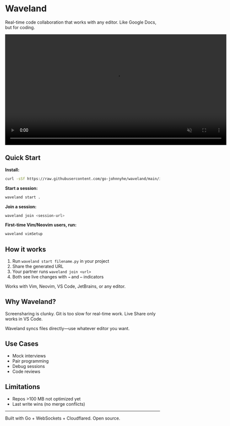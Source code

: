 # Waveland

Real-time code collaboration that works with any editor. Like Google Docs, but for coding.

<video src="demo.mp4"
       width="720"
       muted
       autoplay
       loop
       playsinline
       controls></video>


## Quick Start

**Install:**

```bash
curl -sSf https://raw.githubusercontent.com/go-johnnyhe/waveland/main/install.sh | sh
```

**Start a session:**

```bash
waveland start .
```

**Join a session:**

```bash
waveland join <session-url>
```

**First-time Vim/Neovim users, run:**

```bash
waveland vimSetup
```

## How it works

1. Run `waveland start filename.py` in your project
2. Share the generated URL 
3. Your partner runs `waveland join <url>`
4. Both see live changes with `→` and `←` indicators

Works with Vim, Neovim, VS Code, JetBrains, or any editor.

## Why Waveland?

Screensharing is clunky. Git is too slow for real-time work. Live Share only works in VS Code.

Waveland syncs files directly—use whatever editor you want.

## Use Cases

- Mock interviews
- Pair programming
- Debug sessions  
- Code reviews

## Limitations

- Repos >100 MB not optimized yet
- Last write wins (no merge conflicts)

---

Built with Go + WebSockets + Cloudflared. Open source.
